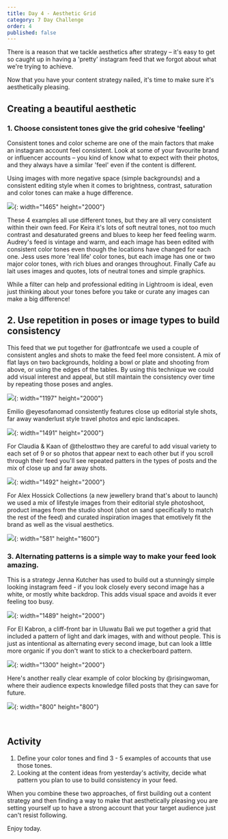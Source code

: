 ```yaml
---
title: Day 4 - Aesthetic Grid
category: 7 Day Challenge
order: 4
published: false
---
```


There is a reason that we tackle aesthetics after strategy – it's easy to get so caught up in having a 'pretty' instagram feed that we forgot about what we're trying to achieve.&nbsp;

Now that you have your content strategy nailed, it's time to make sure it's aesthetically pleasing.&nbsp;

## Creating a beautiful aesthetic&nbsp;

### 1\. Choose consistent tones give the grid cohesive 'feeling'&nbsp;

Consistent tones and color scheme are one of the main factors that make an instagram account feel consistent. Look at some of your favourite brand or influencer accounts – you kind of know what to expect with their photos, and they always have a similar 'feel' even if the content is different.&nbsp;

Using images with more negative space (simple backgrounds) and a consistent editing style when it comes to brightness, contrast, saturation and color tones can make a huge difference.&nbsp;

![](/uploads/instagram-tones-1.png){: width="1465" height="2000"}

These 4 examples all use different tones, but they are all very consistent within their own feed. For Keira it's lots of soft neutral tones, not too much contrast and desaturated greens and blues to keep her feed feeling warm. Audrey's feed is vintage and warm, and each image has been edited with consistent color tones even though the locations have changed for each one. Jess uses more 'real life' color tones, but each image has one or two major color tones, with rich blues and oranges throughout. Finally Cafe au lait uses images and quotes, lots of neutral tones and simple graphics.&nbsp;

While a filter can help and professional editing in Lightroom is ideal, even just thinking about your tones before you take or curate any images can make a big difference\!&nbsp;

## 2\. Use repetition in poses or image types to build consistency&nbsp;

This feed that we put together for @atfrontcafe we used a couple of consistent angles and shots to make the feed feel more consistent. A mix of flat lays on two backgrounds, holding a bowl or plate and shooting from above, or using the edges of the tables. By using this technique we could add visual interest and appeal, but still maintain the consistency over time by repeating those poses and angles.&nbsp;

![](/uploads/front-1.png){: width="1197" height="2000"}

Emilio @eyesofanomad consistently features close up editorial style shots, far away wanderlust style travel photos and epic landscapes.&nbsp;

![](/uploads/screen-shot-2020-01-14-at-7-11-38-pm-1.png){: width="1491" height="2000"}

For Claudia & Kaan of @thelosttwo they are careful to add visual variety to each set of 9 or so photos that appear next to each other but if you scroll through their feed you'll see repeated patters in the types of posts and the mix of close up and far away shots.&nbsp;

![](/uploads/screen-shot-2020-01-14-at-7-19-21-pm-1.png){: width="1492" height="2000"}

For Alex Hossick Collections (a new jewellery brand that's about to launch) we used a mix of lifestyle images from their editorial style photoshoot, product images from the studio shoot (shot on sand specifically to match the rest of the feed) and curated inspiration images that emotively fit the brand as well as the visual aesthetics.&nbsp;

![](/uploads/egyptsea-1.jpg){: width="581" height="1600"}

### 3\. Alternating patterns is a simple way to make your feed look amazing.&nbsp;

This is a strategy Jenna Kutcher has used to build out a stunningly simple looking instagram feed - if you look closely every second image has a white, or mostly white backdrop. This adds visual space and avoids it ever feeling too busy.&nbsp;

![](/uploads/screen-shot-2020-01-14-at-7-27-25-pm-1.png){: width="1489" height="2000"}

For El Kabron, a cliff-front bar in Uluwatu Bali we put together a grid that included a pattern of light and dark images, with and without people. This is just as intentional as alternating every second image, but can look a little more organic if you don't want to stick to a checkerboard pattern.&nbsp;

![](/uploads/elkabron-1.png){: width="1300" height="2000"}

Here's another really clear example of color blocking by @risingwoman, where their audience expects knowledge filled posts that they can save for future.&nbsp;

![](/uploads/screen-shot-2020-01-14-at-7-38-54-pm-1.png){: width="800" height="800"}

&nbsp;

## Activity&nbsp;

1. Define your color tones and find 3 - 5 examples of accounts that use those tones.&nbsp;
2. Looking at the content ideas from yesterday's activity, decide what pattern you plan to use to build consistency in your feed.&nbsp;

When you combine these two approaches, of first building out a content strategy and then finding a way to make that aesthetically pleasing you are setting yourself up to have a strong account that your target audience just can't resist following.&nbsp;

Enjoy today.&nbsp;
